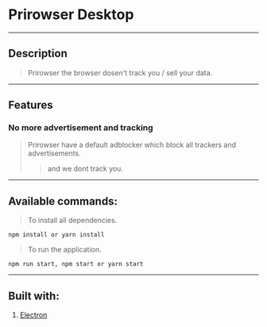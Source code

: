 # Prirowser Desktop

_________________

## Description
> Prirowser the browser dosen't track you / sell your data.

_________________

## Features

### No more advertisement and tracking

> Prirowser have a default adblocker which block all trackers and advertisements.
>> and we dont track you. 

_________________

## Available commands:
> To install all dependencies.

    npm install or yarn install

> To run the application.

    npm run start, npm start or yarn start

_________________

## Built with:
   1. [Electron](http://electronjs.org)
